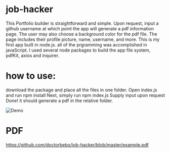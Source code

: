 # job-hacker

This Portfolio builder is straightforward and simple. Upon request, input a github username at which point the app will generate
a pdf information page. The user may also choose a background color for the pdf file. The page includes their profile picture, name, username, and more. This is my first app built in node.js. 
all of the prgramming was accomplished in javaScript. I used several node packages to build the app file system, pdfKit, axios 
and inquirer. 

# how to use:
download the package and place all the files in one folder.
Open index.js and run       npm install
Next, simply run            npm index.js
Supply input upon request
Done! it should generate a pdf in the relative folder. 


![Demo](https://media.giphy.com/media/JUpoB93PZAE73BrUVs/giphy.gif)


# PDF

https://github.com/doctorbebo/job-hacker/blob/master/example.pdf

